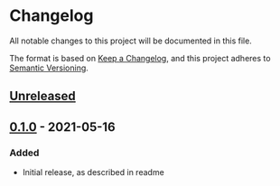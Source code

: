 # Changelog
All notable changes to this project will be documented in this file.

The format is based on [Keep a Changelog](https://keepachangelog.com/en/1.0.0/),
and this project adheres to [Semantic Versioning](https://semver.org/spec/v2.0.0.html).

## [Unreleased]

## [0.1.0] - 2021-05-16
### Added
- Initial release, as described in readme

[Unreleased]: https://edugit.org/AlekSIS/libs/django-titofisto/-/tree/master
[0.1.0]: https://edugit.org/AlekSIS/libs/django-titofisto/-/tags/0.1.0
